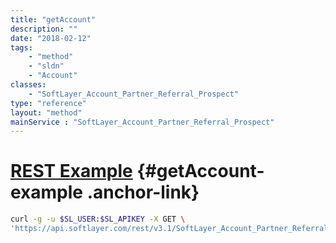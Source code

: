 ```yaml
---
title: "getAccount"
description: ""
date: "2018-02-12"
tags:
    - "method"
    - "sldn"
    - "Account"
classes:
    - "SoftLayer_Account_Partner_Referral_Prospect"
type: "reference"
layout: "method"
mainService : "SoftLayer_Account_Partner_Referral_Prospect"
---
```


# [REST Example](#getAccount-example) <a href="/article/rest/"><i class="fas fa-question"></i></a> {#getAccount-example .anchor-link} 
```bash
curl -g -u $SL_USER:$SL_APIKEY -X GET \
'https://api.softlayer.com/rest/v3.1/SoftLayer_Account_Partner_Referral_Prospect/{SoftLayer_Account_Partner_Referral_ProspectID}/getAccount'
```
